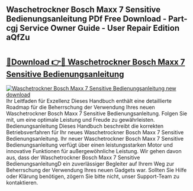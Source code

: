 ## Waschetrockner Bosch Maxx 7 Sensitive Bedienungsanleitung PDf Free Download - Part-cgj Service Owner Guide - User Repair Edition aQfZu

# <h2><a href="http://df4gpb3.blite.top/?on=Waschetrockner+Bosch+Maxx+7+Sensitive+Bedienungsanleitung">🔗Download 👉🔴 Waschetrockner Bosch Maxx 7 Sensitive Bedienungsanleitung</a></h2>

[![Waschetrockner Bosch Maxx 7 Sensitive Bedienungsanleitung new download](https://i.imgur.com/lujVjoI.png)](http://df4gpb3.blite.top/?on=Waschetrockner+Bosch+Maxx+7+Sensitive+Bedienungsanleitung)
Ihr Leitfaden für Exzellenz Dieses Handbuch enthält eine detaillierte Roadmap für die Beherrschung der Verwendung Ihres neuen Waschetrockner Bosch Maxx 7 Sensitive Bedienungsanleitung. Folgen Sie mit, um eine optimale Leistung und Freude zu gewährleisten. Bedienungsanleitung Dieses Handbuch beschreibt die korrekten Betriebsverfahren für Ihr neues Waschetrockner Bosch Maxx 7 Sensitive Bedienungsanleitung. Ihr neuer Waschetrockner Bosch Maxx 7 Sensitive Bedienungsanleitung verfügt über einen leistungsstarken Motor und innovative Funktionen für außergewöhnliche Leistung. Wir gehen davon aus, dass der Waschetrockner Bosch Maxx 7 Sensitive BedienungsanleitungD ein zuverlässiger Begleiter auf Ihrem Weg zur Beherrschung der Verwendung Ihres neuen Gadgets war. Sollten Sie Hilfe oder Klärung benötigen, zögern Sie bitte nicht, unser Support-Team zu kontaktieren.
